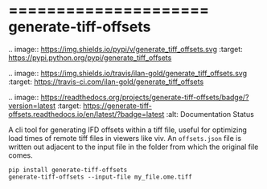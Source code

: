 =====================
generate-tiff-offsets
=====================


.. image:: https://img.shields.io/pypi/v/generate_tiff_offsets.svg
        :target: https://pypi.python.org/pypi/generate_tiff_offsets

.. image:: https://img.shields.io/travis/ilan-gold/generate_tiff_offsets.svg
        :target: https://travis-ci.com/ilan-gold/generate_tiff_offsets

.. image:: https://readthedocs.org/projects/generate-tiff-offsets/badge/?version=latest
        :target: https://generate-tiff-offsets.readthedocs.io/en/latest/?badge=latest
        :alt: Documentation Status




A cli tool for generating IFD offsets within a tiff file, useful for optimizing load times of remote tiff files in viewers like viv.  An `offsets.json` file is written out adjacent to the input file in the folder from which the original file comes.

```
pip install generate-tiff-offsets
generate-tiff-offsets --input-file my_file.ome.tiff
```
